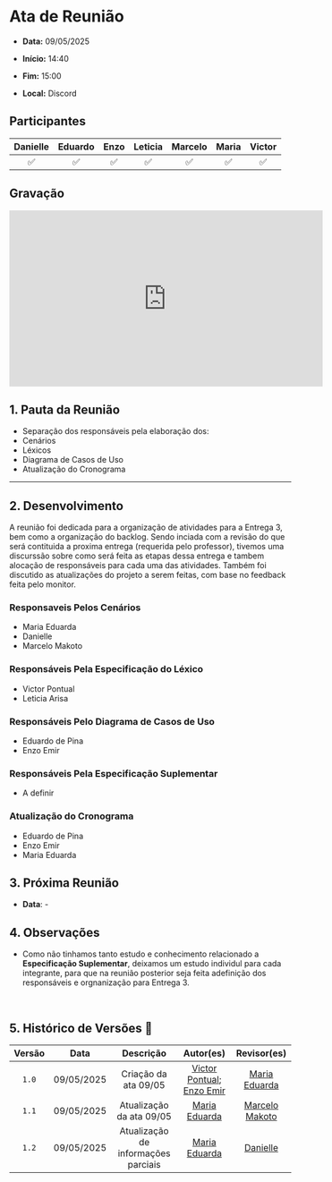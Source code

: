 # Ata de Reunião 

- **Data:** 09/05/2025

- **Início:** 14:40

- **Fim:** 15:00

- **Local:** Discord

## Participantes

| Danielle | Eduardo | Enzo | Leticia | Marcelo | Maria | Victor |
| :-: | :-: | :-: | :-: | :-: | :-: | :-: |
| ✅ | ✅ | ✅ | ✅ | ✅ | ✅ | ✅ |

## Gravação

<p style="text-align: center">
<iframe width="560" height="315" src="https://www.youtube.com/embed/zLt9s5AhoAQ?si=lnjEzUsCoW2txuzA" title="YouTube video player" frameborder="0" allow="accelerometer; autoplay; clipboard-write; encrypted-media; gyroscope; picture-in-picture; web-share" referrerpolicy="strict-origin-when-cross-origin" allowfullscreen></iframe>
</p>

## 1. Pauta da Reunião

  - Separação dos responsáveis pela elaboração dos:
  - Cenários
  - Léxicos
  - Diagrama de Casos de Uso
  - Atualização do Cronograma

---

## 2. Desenvolvimento

A reunião foi dedicada para a organização de atividades para a Entrega 3, bem como a organização do backlog. Sendo inciada com a revisão do que será contituida a proxima entrega (requerida pelo professor), tivemos uma discurssão sobre como será feita as etapas dessa entrega e tambem alocação de responsáveis para cada uma das atividades.
Também foi discutido as atualizações do projeto a serem feitas, com base no feedback feita pelo monitor.

### Responsaveis Pelos Cenários

- Maria Eduarda
- Danielle 
- Marcelo Makoto

### Responsáveis Pela Especificação do Léxico

- Victor Pontual
- Leticia Arisa

### Responsáveis Pelo Diagrama de Casos de Uso

- Eduardo de Pina
- Enzo Emir

### Responsáveis Pela Especificação Suplementar

- A definir

### Atualização do Cronograma

- Eduardo de Pina
- Enzo Emir
- Maria Eduarda

## 3. Próxima Reunião

- **Data**: -

## 4. Observações

- Como não tinhamos tanto estudo e conhecimento relacionado a **Especificação Suplementar**,  deixamos um estudo individul para cada integrante, para que na reunião posterior seja feita adefinição dos responsáveis e orgnanização para Entrega 3.

<br>

## 5. Histórico de Versões 📅

| Versão | Data | Descrição | Autor(es) | Revisor(es) |
| :-: | :-: | :-: | :-: | :-: |
| `1.0`  | 09/05/2025 | Criação da ata 09/05 | [Victor Pontual](https://github.com/VictorPontual); [Enzo Emir](https://github.com/EnzoEmir) | [Maria Eduarda](https://github.com/dudaa28)|
| `1.1`  | 09/05/2025 | Atualização da ata 09/05 | [Maria Eduarda](https://github.com/dudaa28) | [Marcelo Makoto](https://github.com/MM4k) |
| `1.2`  | 09/05/2025 | Atualização de informações parciais | [Maria Eduarda](https://github.com/dudaa28) | [Danielle](https://github.com/danielle-soaress) |
